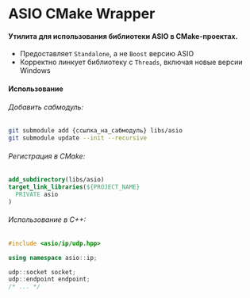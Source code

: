 # ASIO CMake Wrapper
#### Утилита для использования библиотеки ASIO в CMake-проектах.
- Предоставляет `Standalone`, а не `Boost` версию ASIO
- Корректно линкует библиотеку с `Threads`, включая новые версии Windows

#### Использование
###### Добавить сабмодуль:
```bash
git submodule add {ссылка_на_сабмодуль} libs/asio
git submodule update --init --recursive
```
###### Регистрация в CMake:
```cmake
add_subdirectory(libs/asio)
target_link_libraries(${PROJECT_NAME} 
  PRIVATE asio
)
```
###### Использование в C++:
```cpp
#include <asio/ip/udp.hpp>

using namespace asio::ip;

udp::socket socket;
udp::endpoint endpoint;
/* ... */
```